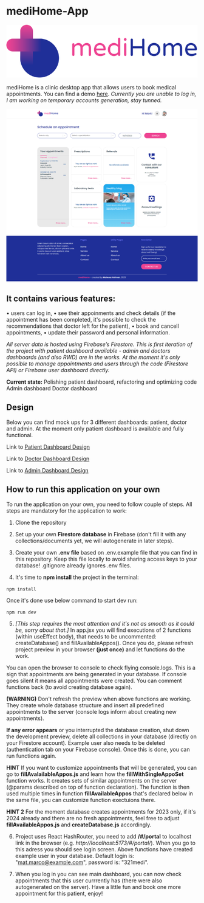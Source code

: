 # mediHome-App

![Application logo](images/logo-mediHome-big.svg)

mediHome is a clinic desktop app that allows users to book medical appointments. You can find a demo [here](https://medihome111.netlify.app/#/portal). _Currently you are unable to log in, I am working on temporary accounts generation, stay tunned._

![Screenshot of application main view](images/dashboard_preview_scr.png)

## It contains various features:

• users can log in,
• see their appoinments and check details (if the appointment has been completed, it's possible to check the recommendations that doctor left for the patient),
• book and cancell appointments,
• update their password and personal information.

_All server data is hosted using Firebase’s Firestore. This is first iteration of the project with patient dashboard available - admin and doctors dashboards (and also RWD) are in the works. At the moment it's only possible to manage appointments and users through the code (Firestore API) or Firebase user dashboard directly._

**Current state:**
Polishing patient dashboard, refactoring and optimizing code
Admin dashboard
Doctor dashboard

## Design

Below you can find mock ups for 3 different dashboards: patient, doctor and admin. At the moment only patient dashboard is available and fully functional.

Link to [Patient Dashboard Design](https://xd.adobe.com/view/c4e766c5-ed9d-4288-bb68-28f81215e99a-91b4/)

Link to [Doctor Dashboard Design](https://xd.adobe.com/view/89d1a1ea-2062-480c-a126-6c6f6e8d0709-dc82/)

Link to [Admin Dashboard Design](https://xd.adobe.com/view/0bba04bf-2fe9-4e81-bcbf-cbb93090a705-5ee9/)

## How to run this application on your own

To run the application on your own, you need to follow couple of steps. All steps are mandatory for the application to work:

1. Clone the repository

2. Set up your own **Firestore database** in Firebase (don't fill it with any collections/documents yet, we will autogenerate in later steps).

3. Create your own **.env file** based on .env.example file that you can find in this repository. Keep this file locally to avoid sharing access keys to your database! .gitignore already ignores .env files.

4. It's time to **npm install** the project in the terminal:

```
npm install
```

Once it's done use below command to start dev run:

```
npm run dev
```

5. _[This step requires the most attention and it's not as smooth as it could be, sorry about that.]_ In app.jsx you will find executions of 2 functions (within useEffect body), that needs to be uncommented: createDatabase() and fillAvailableAppos(). Once you do, please refresh project preview in your browser **(just once)** and let functions do the work.

You can open the browser to console to check flying console.logs. This is a sign that appointments are being generated in your database. If console goes silent it means all appointments were created. You can comment functions back (to avoid creating database again).

**(WARNING)** Don't refresh the preview when above functions are working. They create whole database structure and insert all predefined appointments to the server (console logs inform about creating new appointments).

**If any error appears** or you interrupted the database creation, shut down the development preview, delete all collections in your database (directly on your Firestore account). Example user also needs to be deleted (authentication tab on your Firebase console). Once this is done, you can run functions again.

**HINT** If you want to customize appointments that will be generated, you can go to **fillAvalailableAppos.js** and learn how the **fillWithSingleAppoSet** function works. It creates sets of similar appointments on the server (@params described on top of function declaration). The function is then used multiple times in function **fillAvailableAppos** that's declared below in the same file, you can customize function exectuions there.

**HINT 2** For the moment database creates appointments for 2023 only, if it's 2024 already and there are no fresh appointments, feel free to adjust **fillAvailableAppos.js** and **createDatabase.js** accordingly.

6. Project uses React HashRouter, you need to add **/#/portal** to localhost link in the browser (e.g. _http://localhost:5173/#/portal/_). When you go to this adress you should see login screen. Above functions have created example user in your database. Default login is: "mat.marco@example.com", password is: "321medi".

7. When you log in you can see main dashboard, you can now check appointments that this user currrently has (there were also autogenerated on the server). Have a little fun and book one more appointment for this patient, enjoy!
